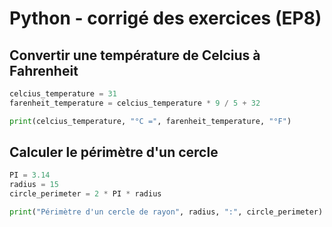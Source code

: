# Python - corrigé des exercices (EP8)

## Convertir une température de Celcius à Fahrenheit

```python
celcius_temperature = 31
farenheit_temperature = celcius_temperature * 9 / 5 + 32

print(celcius_temperature, "°C =", farenheit_temperature, "°F")
```

## Calculer le périmètre d'un cercle

```python
PI = 3.14
radius = 15
circle_perimeter = 2 * PI * radius

print("Périmètre d'un cercle de rayon", radius, ":", circle_perimeter)
```

